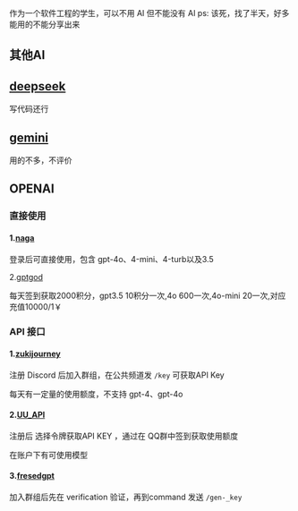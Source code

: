作为一个软件工程的学生，可以不用 AI 但不能没有 AI 
ps: 该死，找了半天，好多能用的不能分享出来

## 其他AI
## [deepseek](https://www.deepseek.com/)
写代码还行

## [gemini](https://gemini.google.com/)
用的不多，不评价



## OPENAI
### 直接使用

#### 1.[naga](https://naga.ac/)

登录后可直接使用，包含 gpt-4o、4-mini、4-turb以及3.5



2.[gptgod](https://gptgod.online/#/register?invite_code=a5ohbodjjun5mhblpulwvtqrr)

每天签到获取2000积分，gpt3.5 10积分一次,4o 600一次,4o-mini 20一次,对应充值10000/1￥

### API 接口

#### 1.[zukijourney](https://discord.com/invite/Y4J6XXnmQ6)

注册 Discord 后加入群组，在公共频道发 `/key`  可获取API Key

每天有一定量的使用额度，不支持 gpt-4、gpt-4o

#### 2.[UU_API](https://uu.ci/)

注册后 选择令牌获取API KEY ，通过在 QQ群中签到获取使用额度

在账户下有可使用模型

#### 3.[fresedgpt](https://fresed-api.gitbook.io/fresed-api/getting-started)

加入群组后先在 verification 验证，再到command 发送 `/gen-_key`
